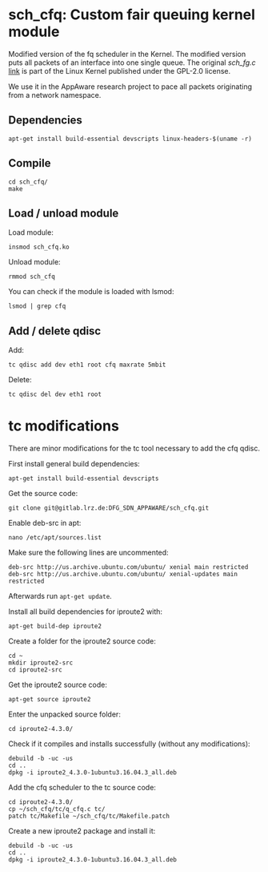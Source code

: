 # sch\_cfq: Custom fair queuing kernel module

Modified version of the fq scheduler in the Kernel. The modified version puts all packets of an interface into one single queue. The original *sch_fg.c* [link](https://github.com/torvalds/linux/blob/master/net/sched/sch_fq.c) is part of the Linux Kernel published under the GPL-2.0 license.

We use it in the AppAware research project to pace all packets originating from a network namespace.

## Dependencies

	apt-get install build-essential devscripts linux-headers-$(uname -r)

## Compile

	cd sch_cfq/
	make

## Load / unload module

Load module:

	insmod sch_cfq.ko

Unload module:

	rmmod sch_cfq
	
You can check if the module is loaded with lsmod:

    lsmod | grep cfq

## Add / delete qdisc

Add:

	tc qdisc add dev eth1 root cfq maxrate 5mbit

Delete:

	tc qdisc del dev eth1 root

# tc modifications

There are minor modifications for the tc tool necessary to add the cfq qdisc.

First install general build dependencies:

	apt-get install build-essential devscripts

Get the source code:

	git clone git@gitlab.lrz.de:DFG_SDN_APPAWARE/sch_cfq.git

Enable deb-src in apt:

	nano /etc/apt/sources.list

Make sure the following lines are uncommented:

	deb-src http://us.archive.ubuntu.com/ubuntu/ xenial main restricted
	deb-src http://us.archive.ubuntu.com/ubuntu/ xenial-updates main restricted

Afterwards run `apt-get update`.

Install all build dependencies for iproute2 with:

	apt-get build-dep iproute2

Create a folder for the iproute2 source code:

	cd ~
	mkdir iproute2-src
	cd iproute2-src

Get the iproute2 source code:

	apt-get source iproute2

Enter the unpacked source folder:

	cd iproute2-4.3.0/

Check if it compiles and installs successfully (without any modifications):

	debuild -b -uc -us
	cd ..
	dpkg -i iproute2_4.3.0-1ubuntu3.16.04.3_all.deb

Add the cfq scheduler to the tc source code:

	cd iproute2-4.3.0/
	cp ~/sch_cfq/tc/q_cfq.c tc/
	patch tc/Makefile ~/sch_cfq/tc/Makefile.patch

Create a new iproute2 package and install it:

	debuild -b -uc -us
	cd ..
	dpkg -i iproute2_4.3.0-1ubuntu3.16.04.3_all.deb

